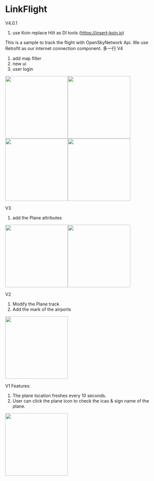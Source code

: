 # LinkFlight

V4.0.1
1. use Koin replace Hilt as DI tools (https://insert-koin.io)

This is a sample to track the flight with OpenSkyNetwork Api. We use Retrofit as our internet connection component.
多一行
V4
1. add map filter
2. new ui
3. user login

<img src="https://user-images.githubusercontent.com/95346303/229874606-8f11af9f-141c-4fa1-ad0f-24f412e47b73.png" width="200"><img src="https://user-images.githubusercontent.com/95346303/229874666-139bb524-909f-4865-a381-8fcfcb7a321f.png" width="200"><img src="https://user-images.githubusercontent.com/95346303/229874693-3ca54faa-85df-4261-a54e-20eda64fb00e.png" width="200"><img src="https://user-images.githubusercontent.com/95346303/229874706-39509360-5516-419a-b8f2-1f4615605f0c.png" width="200">

V3
1. add the Plane attributes

<img src="https://user-images.githubusercontent.com/95346303/173062669-66daaaa6-c806-4963-b233-77debe9a5a90.png" width="200"><img src="https://user-images.githubusercontent.com/95346303/173062810-c618d790-73d1-46f1-b7cd-9697ad8c536f.png" width="200">

V2
1. Modify the Plane track
2. Add the mark of the airports

<img src="https://user-images.githubusercontent.com/95346303/172613209-1388770d-39aa-40f1-8dc6-c004117461eb.png" width="200">

V1 Features:
1. The plane location freshes every 10 seconds.
2. User can click the plane icon to check the icao & sign name of the plane.

<img src="https://user-images.githubusercontent.com/95346303/170987964-168d085e-0692-469a-a365-078a0ce2ce7d.JPG" width="200">


